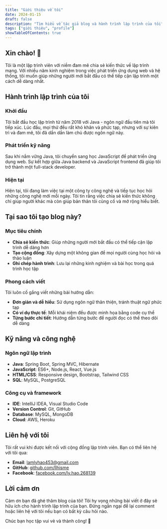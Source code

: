 ```yaml
---
title: "Giới thiệu về tôi"
date: 2024-01-15
draft: false
description: "Tìm hiểu về tác giả blog và hành trình lập trình của tôi"
tags: ["giới thiệu", "profile"]
showTableOfContents: true
---
```


## Xin chào! 👋

Tôi là một lập trình viên với niềm đam mê chia sẻ kiến thức về lập trình mạng. Với nhiều năm kinh nghiệm trong việc phát triển ứng dụng web và hệ thống, tôi muốn giúp những người mới bắt đầu có thể tiếp cận lập trình một cách dễ dàng nhất.

## Hành trình lập trình của tôi

### Khởi đầu
Tôi bắt đầu học lập trình từ năm 2018 với Java - ngôn ngữ đầu tiên mà tôi tiếp xúc. Lúc đầu, mọi thứ đều rất khó khăn và phức tạp, nhưng với sự kiên trì và đam mê, tôi đã dần dần làm chủ được ngôn ngữ này.

### Phát triển kỹ năng
Sau khi nắm vững Java, tôi chuyển sang học JavaScript để phát triển ứng dụng web. Sự kết hợp giữa Java backend và JavaScript frontend đã giúp tôi trở thành một full-stack developer.

### Hiện tại
Hiện tại, tôi đang làm việc tại một công ty công nghệ và tiếp tục học hỏi những công nghệ mới mỗi ngày. Tôi tin rằng việc chia sẻ kiến thức không chỉ giúp người khác mà còn giúp bản thân tôi củng cố và mở rộng hiểu biết.

## Tại sao tôi tạo blog này?

### Mục tiêu chính
- **Chia sẻ kiến thức**: Giúp những người mới bắt đầu có thể tiếp cận lập trình dễ dàng hơn
- **Tạo cộng đồng**: Xây dựng một không gian để mọi người cùng học hỏi và thảo luận
- **Ghi chép hành trình**: Lưu lại những kinh nghiệm và bài học trong quá trình học tập

### Phong cách viết
Tôi luôn cố gắng viết những bài hướng dẫn:
- **Đơn giản và dễ hiểu**: Sử dụng ngôn ngữ thân thiện, tránh thuật ngữ phức tạp
- **Có ví dụ thực tế**: Mỗi khái niệm đều được minh họa bằng code cụ thể
- **Từng bước chi tiết**: Hướng dẫn từng bước để người đọc có thể theo dõi dễ dàng

## Kỹ năng và công nghệ

### Ngôn ngữ lập trình
- **Java**: Spring Boot, Spring MVC, Hibernate
- **JavaScript**: ES6+, Node.js, React, Vue.js
- **HTML/CSS**: Responsive design, Bootstrap, Tailwind CSS
- **SQL**: MySQL, PostgreSQL

### Công cụ và framework
- **IDE**: IntelliJ IDEA, Visual Studio Code
- **Version Control**: Git, GitHub
- **Database**: MySQL, MongoDB
- **Cloud**: AWS, Heroku

## Liên hệ với tôi

Tôi rất vui khi được kết nối với cộng đồng lập trình viên. Bạn có thể liên hệ với tôi qua:

- **Email**: lamlyhao453@gmail.com
- **GitHub**: [github.com/llhisme](https://github.com/llhisme)
- **Facebook**: [facebook.com/ly.hao.268139](https://www.facebook.com/ly.hao.268139)

## Lời cảm ơn

Cảm ơn bạn đã ghé thăm blog của tôi! Tôi hy vọng những bài viết ở đây sẽ hữu ích cho hành trình lập trình của bạn. Đừng ngần ngại để lại comment hoặc liên hệ với tôi nếu bạn có bất kỳ câu hỏi nào.

Chúc bạn học tập vui vẻ và thành công! 🚀